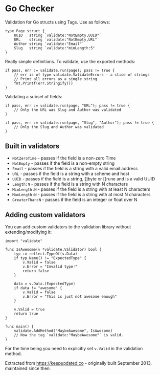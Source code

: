Go Checker
=========

Validation for Go structs using Tags. Use as follows:

	type Page struct {
		UUID   string `validate:"NotEmpty,UUID"`
		URL    string `validate:"NotEmpty,URL"`
		Author string `validate:"Email"`
		Slug   string `validate:"minLength:5"
	}

Really simple definitions. To validate, use the exported methods:

	if pass, err := validate.run(page); pass != true {
		// err is of type validate.ValidateErrors - a slice of strings
		// Print all errors as a single string
		fmt.Printf(err.Stringify())
	}

Validating a subset of fields:

	if pass, err := validate.run(page, "URL"); pass != true {
		// Only the URL was Slug and Author was validated
	}

	if pass, err := validate.run(page, "Slug", "Author"); pass != true {
		// Only the Slug and Author was validated
	}

## Built in validators

- `NotZeroTime` - passes if the field is a non-zero Time
- `NotEmpty` - passes if the field is a non-empty string
- `Email` - passes if the field is a string with a valid email address
- `URL` - passes if the field is a string with a scheme and host
- `UUID` - passes if the field is a string, []byte or []rune and is a valid UUID
- `Length:N` - passes if the field is a string with N characters
- `MinLength:N` - passes if the field is a string with at least N characters
- `MaxLength:N` - passes if the field is a string with at most N characters
- `GreaterThan:N` - passes if the field is an integer or float over N

## Adding custom validators

You can add custom validators to the validation library without
extending/modifying it:

	import "validate"

	func IsAwesome(v *validate.Validator) bool {
		typ := reflect.TypeOf(v.Data)
		if typ.Name() != "ExpectedType" {
			v.Valid = false
			v.Error = "Invalid type!"
			return false
		}

		data = v.Data.(ExpectedType)
		if data != "awesome" {
			v.Valid = false
			v.Error = "This is just not awesome enough"
		}

		v.Valid = true
		return true
	}

	func main() {
		validate.AddMethod("MaybeAwesome", IsAwesome)
		// Now the tag `validate:"MaybeAwesome"` is valid.
	}

For the time being you need to explicitly set `v.Valid` in the validation
method.

Extracted from https://keepupdated.co - originally built September 2013,
maintained since then.
